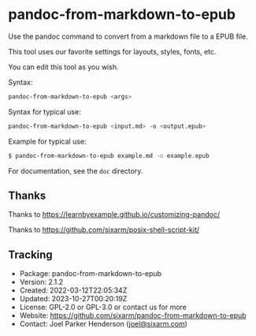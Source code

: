 # pandoc-from-markdown-to-epub

Use the pandoc command to convert from a markdown file to a EPUB file.

This tool uses our favorite settings for layouts, styles, fonts, etc.

You can edit this tool as you wish.

Syntax:

```sh
pandoc-from-markdown-to-epub <args>
```

Syntax for typical use:

```sh
pandoc-from-markdown-to-epub <input.md> -o <output.epub>
```

Example for typical use:

```sh
$ pandoc-from-markdown-to-epub example.md -o example.epub
```

For documentation, see the `doc` directory.


## Thanks

Thanks to https://learnbyexample.github.io/customizing-pandoc/

Thanks to https://github.com/sixarm/posix-shell-script-kit/


## Tracking

  * Package: pandoc-from-markdown-to-epub
  * Version: 2.1.2
  * Created: 2022-03-12T22:05:34Z
  * Updated: 2023-10-27T00:20:19Z
  * License: GPL-2.0 or GPL-3.0 or contact us for more
  * Website: https://github.com/sixarm/pandoc-from-markdown-to-epub
  * Contact: Joel Parker Henderson (joel@sixarm.com)
  